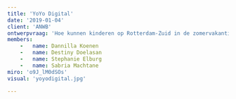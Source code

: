 ```yaml
---
title: 'YoYo Digital'
date: '2019-01-04'
client: 'ANWB'
ontwerpvraag: 'Hoe kunnen kinderen op Rotterdam-Zuid in de zomervakantie, zichzelf op een betaalbare manier ontplooien voor een betere toekomst?'
members:
    -   name: Dannilla Koenen
    -   name: Destiny Doelasan
    -   name: Stephanie Elburg
    -   name: Sabria Machtane
miro: 'o9J_lM0dSOs'
visual: 'yoyodigital.jpg'

---
```



 

